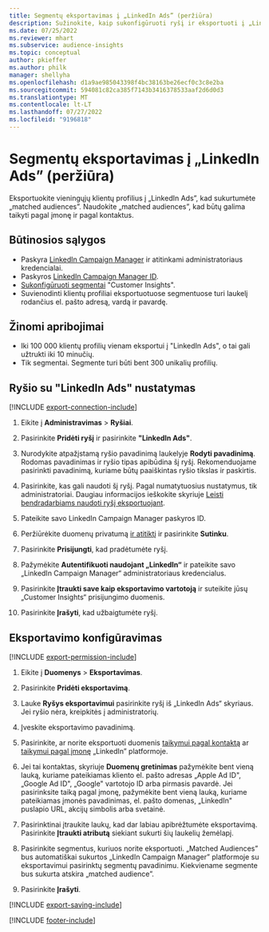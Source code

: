 ```yaml
---
title: Segmentų eksportavimas į „LinkedIn Ads” (peržiūra)
description: Sužinokite, kaip sukonfigūruoti ryšį ir eksportuoti į „LinkedIn Ads”.
ms.date: 07/25/2022
ms.reviewer: mhart
ms.subservice: audience-insights
ms.topic: conceptual
author: pkieffer
ms.author: philk
manager: shellyha
ms.openlocfilehash: d1a9ae985043398f4bc38163be26ecf0c3c8e2ba
ms.sourcegitcommit: 594081c82ca385f7143b3416378533aaf2d6d0d3
ms.translationtype: MT
ms.contentlocale: lt-LT
ms.lasthandoff: 07/27/2022
ms.locfileid: "9196818"
---
```

# <a name="export-segments-to-linkedin-ads-preview"></a>Segmentų eksportavimas į „LinkedIn Ads” (peržiūra)

Eksportuokite vieningųjų klientų profilius į „LinkedIn Ads”, kad sukurtumėte „matched audiences”. Naudokite „matched audiences”, kad būtų galima taikyti pagal įmonę ir pagal kontaktus.

## <a name="prerequisites"></a>Būtinosios sąlygos

- Paskyra [LinkedIn Campaign Manager](https://business.linkedin.com/marketing-solutions/ads) ir atitinkami administratoriaus kredencialai.
- Paskyros [LinkedIn Campaign Manager ID](https://www.linkedin.com/help/lms/answer/a424270).
- [Sukonfigūruoti segmentai](segments.md) "Customer Insights".
- Suvienodinti klientų profiliai eksportuotuose segmentuose turi laukelį rodančius el. pašto adresą, vardą ir pavardę.

## <a name="known-limitations"></a>Žinomi apribojimai

- Iki 100 000 klientų profilių vienam eksportui į "LinkedIn Ads", o tai gali užtrukti iki 10 minučių.
- Tik segmentai. Segmente turi būti bent 300 unikalių profilių.

## <a name="set-up-connection-to-linkedin-ads"></a>Ryšio su "LinkedIn Ads" nustatymas

[!INCLUDE [export-connection-include](includes/export-connection-admn.md)]

1. Eikite į **Administravimas** > **Ryšiai**.

1. Pasirinkite **Pridėti ryšį** ir pasirinkite **"LinkedIn Ads"**.

1. Nurodykite atpažįstamą ryšio pavadinimą laukelyje **Rodyti pavadinimą**. Rodomas pavadinimas ir ryšio tipas apibūdina šį ryšį. Rekomenduojame pasirinkti pavadinimą, kuriame būtų paaiškintas ryšio tikslas ir paskirtis.

1. Pasirinkite, kas gali naudoti šį ryšį. Pagal numatytuosius nustatymus, tik administratoriai. Daugiau informacijos ieškokite skyriuje [Leisti bendradarbiams naudoti ryšį eksportuojant](connections.md#allow-contributors-to-use-a-connection-for-exports).

1. Pateikite savo LinkedIn Campaign Manager paskyros ID.

1. Peržiūrėkite duomenų privatumą [ir atitiktį](connections.md#data-privacy-and-compliance) ir pasirinkite **Sutinku**.

1. Pasirinkite **Prisijungti**, kad pradėtumėte ryšį.

1. Pažymėkite **Autentifikuoti naudojant „LinkedIn“** ir pateikite savo „LinkedIn Campaign Manager“ administratoriaus kredencialus.

1. Pasirinkite **Įtraukti save kaip eksportavimo vartotoją** ir suteikite jūsų „Customer Insights“ prisijungimo duomenis.

1. Pasirinkite **Įrašyti**, kad užbaigtumėte ryšį.

## <a name="configure-an-export"></a>Eksportavimo konfigūravimas

[!INCLUDE [export-permission-include](includes/export-permission.md)]

1. Eikite į **Duomenys** > **Eksportavimas**.

1. Pasirinkite **Pridėti eksportavimą**.

1. Lauke **Ryšys eksportavimui** pasirinkite ryšį iš „LinkedIn Ads“ skyriaus. Jei ryšio nėra, kreipkitės į administratorių.

1. Įveskite eksportavimo pavadinimą.

1. Pasirinkite, ar norite eksportuoti duomenis [taikymui pagal kontaktą](https://business.linkedin.com/marketing-solutions/ad-targeting/contact-targeting) ar [taikymui pagal įmonę](https://business.linkedin.com/marketing-solutions/ad-targeting/account-targeting) „LinkedIn” platformoje.

1. Jei tai kontaktas, skyriuje **Duomenų gretinimas** pažymėkite bent vieną lauką, kuriame pateikiamas kliento el. pašto adresas „Apple Ad ID", „Google Ad ID", „Google" vartotojo ID arba pirmasis pavardė. Jei pasirinksite taiką pagal įmonę, pažymėkite bent vieną lauką, kuriame pateikiamas įmonės pavadinimas, el. pašto domenas, „LinkedIn" puslapio URL, akcijų simbolis arba svetainė.

1. Pasirinktinai įtraukite laukų, kad dar labiau apibrėžtumėte eksportavimą. Pasirinkite **Įtraukti atributą** siekiant sukurti šių laukelių žemėlapį.

1. Pasirinkite segmentus, kuriuos norite eksportuoti. „Matched Audiences” bus automatiškai sukurtos „LinkedIn Campaign Manager” platformoje su eksportavimui pasirinktų segmentų pavadinimu. Kiekviename segmente bus sukurta atskira „matched audience”.

1. Pasirinkite **Įrašyti**.

[!INCLUDE [export-saving-include](includes/export-saving.md)]

[!INCLUDE [footer-include](includes/footer-banner.md)]
